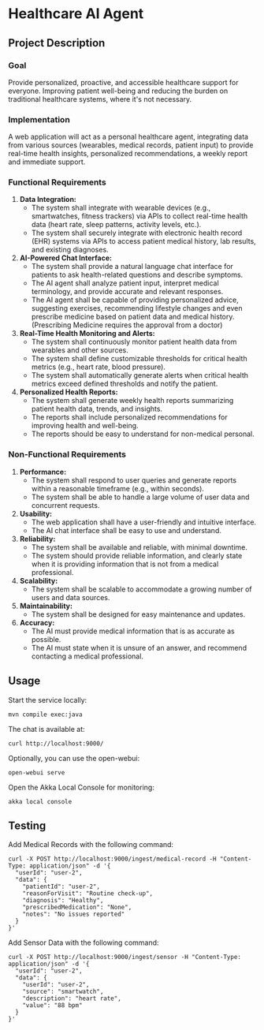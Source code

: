 # Healthcare AI Agent

## Project Description

### Goal
Provide personalized, proactive, and accessible healthcare support for everyone.
Improving patient well-being and reducing the burden on traditional healthcare systems, where it's not necessary.

### Implementation
A web application will act as a personal healthcare agent, integrating data from various sources (wearables, medical records, patient input) to provide real-time health insights, personalized recommendations, a weekly report and immediate support.

### Functional Requirements
1. **Data Integration:**
    - The system shall integrate with wearable devices (e.g., smartwatches, fitness trackers) via APIs to collect real-time health data (heart rate, sleep patterns, activity levels, etc.).
    - The system shall securely integrate with electronic health record (EHR) systems via APIs to access patient medical history, lab results, and existing diagnoses.
2. **AI-Powered Chat Interface:**
    - The system shall provide a natural language chat interface for patients to ask health-related questions and describe symptoms.
    - The AI agent shall analyze patient input, interpret medical terminology, and provide accurate and relevant responses.
    - The AI agent shall be capable of providing personalized advice, suggesting exercises, recommending lifestyle changes and even prescribe medicine based on patient data and medical history. (Prescribing Medicine requires the approval from a doctor)
3. **Real-Time Health Monitoring and Alerts:**
    - The system shall continuously monitor patient health data from wearables and other sources.
    - The system shall define customizable thresholds for critical health metrics (e.g., heart rate, blood pressure).
    - The system shall automatically generate alerts when critical health metrics exceed defined thresholds and notify the patient.
4. **Personalized Health Reports:**
    - The system shall generate weekly health reports summarizing patient health data, trends, and insights.
    - The reports shall include personalized recommendations for improving health and well-being.
    - The reports should be easy to understand for non-medical personal.

### Non-Functional Requirements
1. **Performance:**
    - The system shall respond to user queries and generate reports within a reasonable timeframe (e.g., within seconds).
    - The system shall be able to handle a large volume of user data and concurrent requests.
2. **Usability:**
    - The web application shall have a user-friendly and intuitive interface.
    - The AI chat interface shall be easy to use and understand.
3. **Reliability:**
    - The system shall be available and reliable, with minimal downtime.
    - The system should provide reliable information, and clearly state when it is providing information that is not from a medical professional.
4. **Scalability:**
    - The system shall be scalable to accommodate a growing number of users and data sources.
5. **Maintainability:**
    - The system shall be designed for easy maintenance and updates.
6. **Accuracy:**
    - The AI must provide medical information that is as accurate as possible.
    - The AI must state when it is unsure of an answer, and recommend contacting a medical professional.

## Usage

Start the service locally:
```shell
mvn compile exec:java
```

The chat is available at:
```shell
curl http://localhost:9000/
```

Optionally, you can use the open-webui:
```shell
open-webui serve
```

Open the Akka Local Console for monitoring:
```shell
akka local console
```

## Testing

Add Medical Records with the following command:
```shell
curl -X POST http://localhost:9000/ingest/medical-record -H "Content-Type: application/json" -d '{
  "userId": "user-2",
  "data": {
    "patientId": "user-2",
    "reasonForVisit": "Routine check-up",
    "diagnosis": "Healthy",
    "prescribedMedication": "None",
    "notes": "No issues reported"
  }
}'
```

Add Sensor Data with the following command:
```shell
curl -X POST http://localhost:9000/ingest/sensor -H "Content-Type: application/json" -d '{
  "userId": "user-2",
  "data": {
    "userId": "user-2",
    "source": "smartwatch",
    "description": "heart rate",
    "value": "88 bpm"
  }
}'


```